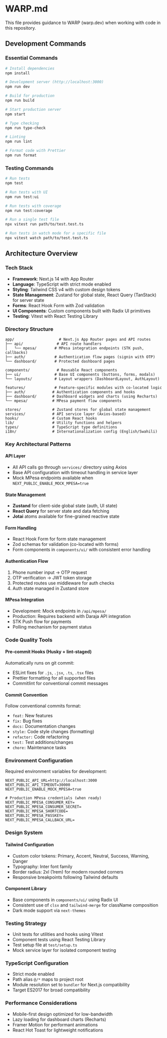 # WARP.md

This file provides guidance to WARP (warp.dev) when working with code in this repository.

## Development Commands

### Essential Commands

```bash
# Install dependencies
npm install

# Development server (http://localhost:3000)
npm run dev

# Build for production
npm run build

# Start production server
npm start

# Type checking
npm run type-check

# Linting
npm run lint

# Format code with Prettier
npm run format
```

### Testing Commands

```bash
# Run tests
npm test

# Run tests with UI
npm run test:ui

# Run tests with coverage
npm run test:coverage

# Run a single test file
npx vitest run path/to/test.test.ts

# Run tests in watch mode for a specific file
npx vitest watch path/to/test.test.ts
```

## Architecture Overview

### Tech Stack

- **Framework**: Next.js 14 with App Router
- **Language**: TypeScript with strict mode enabled
- **Styling**: Tailwind CSS v4 with custom design tokens
- **State Management**: Zustand for global state, React Query (TanStack) for server state
- **Forms**: React Hook Form with Zod validation
- **UI Components**: Custom components built with Radix UI primitives
- **Testing**: Vitest with React Testing Library

### Directory Structure

```
app/                    # Next.js App Router pages and API routes
├── api/               # API route handlers
│   └── mpesa/        # MPesa integration endpoints (STK push, callbacks)
├── auth/             # Authentication flow pages (signin with OTP)
└── dashboard/        # Protected dashboard pages

components/            # Reusable React components
├── ui/               # Base UI components (buttons, forms, modals)
└── layouts/          # Layout wrappers (DashboardLayout, AuthLayout)

features/             # Feature-specific modules with co-located logic
├── auth/            # Authentication components and hooks
├── dashboard/       # Dashboard widgets and charts (using Recharts)
└── mpesa/           # MPesa payment flow components

stores/              # Zustand stores for global state management
services/            # API service layer (Axios-based)
hooks/               # Custom React hooks
lib/                 # Utility functions and helpers
types/               # TypeScript type definitions
i18n/                # Internationalization config (English/Swahili)
```

### Key Architectural Patterns

#### API Layer

- All API calls go through `services/` directory using Axios
- Base API configuration with timeout handling in service layer
- Mock MPesa endpoints available when `NEXT_PUBLIC_ENABLE_MOCK_MPESA=true`

#### State Management

- **Zustand** for client-side global state (auth, UI state)
- **React Query** for server state and data fetching
- **Jotai** atoms available for fine-grained reactive state

#### Form Handling

- React Hook Form for form state management
- Zod schemas for validation (co-located with forms)
- Form components in `components/ui/` with consistent error handling

#### Authentication Flow

1. Phone number input → OTP request
2. OTP verification → JWT token storage
3. Protected routes use middleware for auth checks
4. Auth state managed in Zustand store

#### MPesa Integration

- Development: Mock endpoints in `/api/mpesa/`
- Production: Requires backend with Daraja API integration
- STK Push flow for payments
- Polling mechanism for payment status

### Code Quality Tools

#### Pre-commit Hooks (Husky + lint-staged)

Automatically runs on git commit:

- ESLint fixes for `.js`, `.jsx`, `.ts`, `.tsx` files
- Prettier formatting for all supported files
- Commitlint for conventional commit messages

#### Commit Convention

Follow conventional commits format:

- `feat:` New features
- `fix:` Bug fixes
- `docs:` Documentation changes
- `style:` Code style changes (formatting)
- `refactor:` Code refactoring
- `test:` Test additions/changes
- `chore:` Maintenance tasks

### Environment Configuration

Required environment variables for development:

```env
NEXT_PUBLIC_API_URL=http://localhost:3000
NEXT_PUBLIC_API_TIMEOUT=30000
NEXT_PUBLIC_ENABLE_MOCK_MPESA=true

# Production MPesa credentials (when ready)
NEXT_PUBLIC_MPESA_CONSUMER_KEY=
NEXT_PUBLIC_MPESA_CONSUMER_SECRET=
NEXT_PUBLIC_MPESA_SHORTCODE=
NEXT_PUBLIC_MPESA_PASSKEY=
NEXT_PUBLIC_MPESA_CALLBACK_URL=
```

### Design System

#### Tailwind Configuration

- Custom color tokens: Primary, Accent, Neutral, Success, Warning, Danger
- Typography: Inter font family
- Border radius: 2xl (1rem) for modern rounded corners
- Responsive breakpoints following Tailwind defaults

#### Component Library

- Base components in `components/ui/` using Radix UI
- Consistent use of `clsx` and `tailwind-merge` for className composition
- Dark mode support via `next-themes`

### Testing Strategy

- Unit tests for utilities and hooks using Vitest
- Component tests using React Testing Library
- Test setup file at `test/setup.ts`
- Mock service layer for isolated component testing

### TypeScript Configuration

- Strict mode enabled
- Path alias `@/*` maps to project root
- Module resolution set to `bundler` for Next.js compatibility
- Target ES2017 for broad compatibility

### Performance Considerations

- Mobile-first design optimized for low-bandwidth
- Lazy loading for dashboard charts (Recharts)
- Framer Motion for performant animations
- React Hot Toast for lightweight notifications
